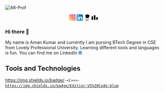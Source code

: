 ![AK-Prof](https://user-images.githubusercontent.com/54282666/126887713-1344fa1c-0edf-4f90-847b-da222f6d66e1.png)

<p align="center">
  <a href="https://www.instagram.com/hmm_me_aman/"><img src="img/instagram.png" alt="Instagram" width="20px" height="20px"></img></a>
  <a href="https://www.linkedin.com/in/ak74458"><img src="img/linkedin.png" alt="Instagram" width="20px" height="20px"></img></a>
  <a href="https://www.codechef.com/users/amankr74458"><img src="img/codechef-1324440139527402917_512.png" alt="Instagram" width="20px" height="20px"></img></a>
  <a href="https://codeforces.com/profile/AMAN74458"><img src="img/codeforces-1324440139959685960_512.png" alt="Instagram" width="20px" height="20px"></img></a>
</p>

### Hi there 👋

My name is Aman Kumar and currently I am pursing BTech Degree in CSE from Lovely Professional University. Learning different tools and languages is fun. You can find me on LinkedIn <a href="https://www.linkedin.com/in/ak74458"><img src="img/linkedin.png" alt="Instagram" width="10px" height="10px"></img></a>.

## Tools and Technologies

  https://img.shields.io/badge/<Code>-<C++>-<green>
  https://img.shields.io/badge/Editior-VS%20Code-blue
<!-- 
![Mediamodifier-Design-Template](https://user-images.githubusercontent.com/54282666/126888892-8ecef95a-7657-4fd1-9d3f-34973736354a.png)
![Mediamodifier-Design-Template (1)](https://user-images.githubusercontent.com/54282666/126888897-9bea3709-79e0-4779-9b15-23df81531bef.png)
![Mediamodifier-Design-Template (2)](https://user-images.githubusercontent.com/54282666/126888899-a461a168-bb7e-4f4a-aba9-d6a1f048867e.png)
![Mediamodifier-Design-Template (3)](https://user-images.githubusercontent.com/54282666/126888903-3bd66896-387e-4ce6-a81f-bce8f80819cf.png) -->

<!--
**AmanKrr/AmanKrr** is a ✨ _special_ ✨ repository because its `README.md` (this file) appears on your GitHub profile.

Here are some ideas to get you started:

- 🔭 I’m currently working on ...
- 🌱 I’m currently learning ...
- 👯 I’m looking to collaborate on ...
- 🤔 I’m looking for help with ...
- 💬 Ask me about ...
- 📫 How to reach me: ...
- 😄 Pronouns: ...
- ⚡ Fun fact: ...
-->

